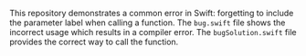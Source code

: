 This repository demonstrates a common error in Swift: forgetting to include the parameter label when calling a function. The `bug.swift` file shows the incorrect usage which results in a compiler error. The `bugSolution.swift` file provides the correct way to call the function.